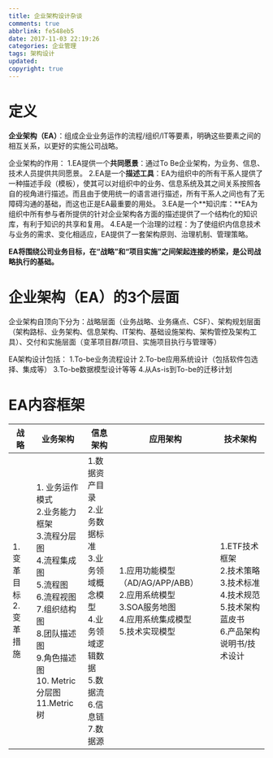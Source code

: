 ```yaml
---
title: 企业架构设计杂谈
comments: true
abbrlink: fe548eb5
date: 2017-11-03 22:19:26
categories: 企业管理
tags: 架构设计
updated:
copyright: true
---
```


# 定义

**企业架构（EA）**：组成企业业务运作的流程/组织/IT等要素，明确这些要素之间的相互关系，以更好的实施公司战略。

企业架构的作用：
1.EA提供一个**共同愿景**：通过To Be企业架构，为业务、信息、技术人员提供共同愿景。
2.EA是一个**描述工具**：EA为组织中的所有干系人提供了一种描述手段（模板），使其可以对组织中的业务、信息系统及其之间关系按照各自的视角进行描述。而且由于使用统一的语言进行描述，所有干系人之间也有了无障碍沟通的基础，而这也正是EA最重要的用处。
3.EA是一个**知识库：**EA为组织中所有参与者所提供的针对企业架构各方面的描述提供了一个结构化的知识库，有利于知识的共享和复用。
4.EA是一个治理的过程：为了使组织内信息技术与业务的需求、变化相适应，EA提供了一套架构原则、治理机制、管理策略。

**EA将围绕公司业务目标，在“战略”和“项目实施”之间架起连接的桥梁，是公司战略执行的基础。**

# 企业架构（EA）的3个层面
企业架构自顶向下分为：战略层面（业务战略、业务痛点、CSF）、架构规划层面（架构路标、业务架构、信息架构、IT架构、基础设施架构、架构管控及架构工具）、交付和实施层面（变革项目群/项目、实施项目执行与管理等）

EA架构设计包括：
   1.To-be业务流程设计
   2.To-be应用系统设计（包括软件包选择、集成等）
   3.To-be数据模型设计等等
   4.从As-is到To-be的迁移计划

# EA内容框架

| 战略 | 业务架构 | 信息架构 | 应用架构 | 技术架构 |
|--------|--------|--------|--------|--------|
| 1.变革目标 <br> 2.变革措施  | 1. 业务运作模式 <br> 2.业务能力框架 <br> 3.流程分层图 <br> 4.流程集成图 <br> 5.流程图 <br> 6.流程视图 <br> 7.组织结构图 <br> 8.团队描述图 <br> 9.角色描述图 <br> 10. Metric分层图 <br> 11.Metric树 <br> | 1.数据资产目录 <br> 2.业务数据标准 <br> 3.业务领域概念模型 <br> 4.业务领域逻辑数据 <br> 5.数据流 <br> 6.信息链 <br> 7.数据源 <br> | 1.应用功能模型 （AD/AG/APP/ABB） <br> 2.应用系统模型 <br> 3.SOA服务地图 <br> 4.应用系统集成模型 <br> 5.技术实现模型 <br> | 1.ETF技术框架 <br> 2.技术策略 <br> 3.技术标准 <br> 4.技术规范 <br> 5.技术架构蓝皮书 <br> 6.产品架构说明书/技术设计|









